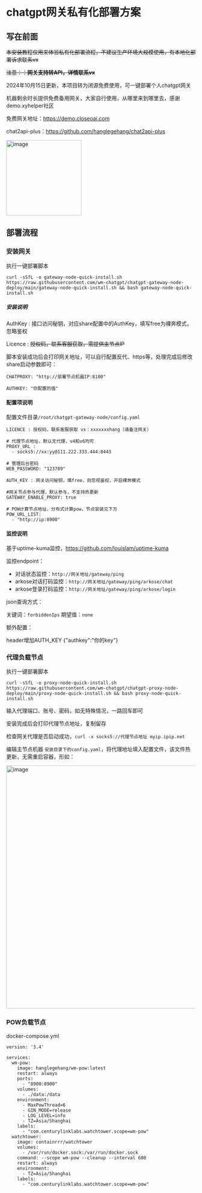 # chatgpt网关私有化部署方案

## 写在前面
~~本安装教程仅用来体验私有化部署流程，不建议生产环境大规模使用，有本地化部署诉求联系vx~~

~~注意：：**网关支持转API，详情联系vx**~~

2024年10月15日更新，本项目转为闭源免费使用，可一键部署个人chatgpt网关

机器剩余时长提供免费备用网关，大家自行使用，从哪里来到哪里去，感谢demo.xyhelper社区

免费网关地址：https://demo.closeoai.com

chat2api-plus：https://github.com/hanglegehang/chat2api-plus

<img width="200" alt="image" src="https://github.com/user-attachments/assets/57e790ce-de17-4247-8b6a-0b754585b36b">


## 部署流程

### 安装网关

执行一键部署脚本

```
curl -sSfL -o gateway-node-quick-install.sh https://raw.githubusercontent.com/wm-chatgpt/chatgpt-gateway-node-deploy/main/gateway-node-quick-install.sh && bash gateway-node-quick-install.sh

```
##### 安装说明
AuthKey : 接口访问秘钥，对应share配置中的AuthKey，填写free为裸奔模式，忽略鉴权

Licence : ~~授权码，联系客服获取，需提供主节点IP~~

脚本安装成功后会打印网关地址，可以自行配置反代、https等，处理完成后修改share启动参数即可：

```
CHATPROXY: "http://部署节点机器IP:8100"

AUTHKEY: "你配置的值"
```
#### 配置项说明
配置文件目录`/root/chatgpt-gateway-node/config.yaml`
```
LICENCE : 授权码，联系客服获取 vx：xxxxxxxhang（请备注网关）

# 代理节点地址，默认无代理，v4和v6均可
PROXY_URL :
  - socks5://xx:yy@111.222.333.444:8443

# 管理后台密码
WEB_PASSWORD: "123789"

AUTH_KEY : 网关访问秘钥，填free，则忽视鉴权，开启裸奔模式

#网关节点参与代理，默认参与，不支持热更新
GATEWAY_ENABLE_PROXY: true

# POW计算节点地址，分布式计算pow，节点安装见下方
POW_URL_LIST:
  - "http://ip:8900"
```

#### 监控说明
基于uptime-kuma监控，https://github.com/louislam/uptime-kuma

监控endpoint：

* 对话状态监控：`http://网关地址/gateway/ping`
* arkose对话打码监控：`http://网关地址/gateway/ping/arkose/chat`
* arkose登录打码监控：`http://网关地址/gateway/ping/arkose/login`

json查询方式：

关键词：`forbiddenIps` 期望值：`none`

额外配置：

header增加AUTH_KEY {"authkey":"你的key"}


### 代理负载节点

执行一键部署脚本
```
curl -sSfL -o proxy-node-quick-install.sh https://raw.githubusercontent.com/wm-chatgpt/chatgpt-proxy-node-deploy/main/proxy-node-quick-install.sh && bash proxy-node-quick-install.sh
```
输入代理端口、账号、密码，如无特殊情况，一路回车即可

安装完成后会打印代理节点地址，复制留存

检查网关代理是否启动成功，`curl -x socks5://代理节点地址 myip.ipip.net`

编辑主节点机器 `安装目录下的config.yaml`，将代理地址填入配置文件，该文件热更新，无需重启容器，形如：

<img width="645" alt="image" src="https://github.com/wm-chatgpt/chatgpt-gateway/assets/20039029/64c6ab2d-d42b-45ec-b4c9-6cef9ac47121">

### POW负载节点

docker-compose.yml

```
version: '3.4'

services:
  wm-pow:
    image: hanglegehang/wm-pow:latest
    restart: always
    ports:
      - "8900:8900"
    volumes:
      - ./data:/data
    environment:
      - MaxPowThread=6
      - GIN_MODE=release
      - LOG_LEVEL=info
      - TZ=Asia/Shanghai
    labels:
      - "com.centurylinklabs.watchtower.scope=wm-pow"
  watchtower:
    image: containrrr/watchtower
    volumes:
      - /var/run/docker.sock:/var/run/docker.sock
    command: --scope wm-pow --cleanup --interval 600
    restart: always
    environment:
      - TZ=Asia/Shanghai
    labels:
      - "com.centurylinklabs.watchtower.scope=wm-pow"
```



